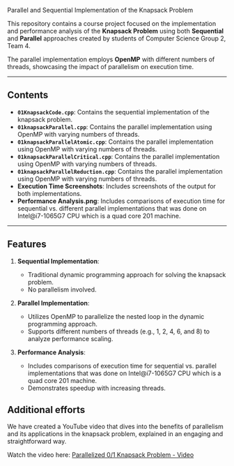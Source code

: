 Parallel and Sequential Implementation of the Knapsack Problem

This repository contains a course project focused on the implementation and performance analysis of the **Knapsack Problem** using both **Sequential** and **Parallel** approaches created by students of Computer Science Group 2, Team 4.

The parallel implementation employs **OpenMP** with different numbers of threads, showcasing the impact of parallelism on execution time.

---

## Contents
- **`01KnapsackCode.cpp`**: Contains the sequential implementation of the knapsack problem.
- **`01knapsackParallel.cpp`**: Contains the parallel implementation using OpenMP with varying numbers of threads.
- **`01knapsackParallelAtomic.cpp`**: Contains the parallel implementation using OpenMP with varying numbers of threads.
- **`01knapsackParallelCritical.cpp`**: Contains the parallel implementation using OpenMP with varying numbers of threads.
- **`01knapsackParallelReduction.cpp`**: Contains the parallel implementation using OpenMP with varying numbers of threads.
- **Execution Time Screenshots**: Includes screenshots of the output for both implementations.
- **Performance Analysis.png**: Includes comparisons of execution time for sequential vs. different parallel implementations that was done on Intel@i7-1065G7 CPU which is a quad core 201 machine.



---

## Features
1. **Sequential Implementation**:
   - Traditional dynamic programming approach for solving the knapsack problem.
   - No parallelism involved.

2. **Parallel Implementation**:
   - Utilizes OpenMP to parallelize the nested loop in the dynamic programming approach.
   - Supports different numbers of threads (e.g., 1, 2, 4, 6, and 8) to analyze performance scaling.

3. **Performance Analysis**:
   - Includes comparisons of execution time for sequential vs. parallel implementations that was done on Intel@i7-1065G7 CPU which is a quad core 201
machine.
   - Demonstrates speedup with increasing threads.
  
## Additional efforts 
We have created a YouTube video that dives into the benefits of parallelism and its applications in the knapsack problem, explained in an engaging and straightforward way.

Watch the video here: [Parallelized 0/1 Knapsack Problem - Video](https://youtu.be/WFLeM5VRa8c?si=Ul-e55p2FkE96ZKe)
